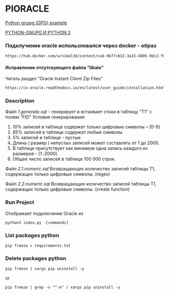 # PIORACLE

[Python gnupg (GPG) example](https://www.saltycrane.com/blog/2011/10/python-gnupg-gpg-example/)

[PYTHON-GNUPG И PYTHON 3](https://www.8host.com/blog/proverka-koda-i-shifrovanie-dannyx-s-pomoshhyu-python-gnupg-i-python-3/)

### Подклучение oracle использловался через docker - образ
```markdown
https://hub.docker.com/u/nikel3d/content/sub-9b77c632-3a15-4805-9dc2-f62bb8fcb195
```

#### Исправление отсутсвующего файла "libaio"
Читать раздел "Oracle Instant Client Zip Files"
```markdown
https://cx-oracle.readthedocs.io/en/latest/user_guide/installation.html
```

### Description
Файл *1.generate.sql* - генерирует и встаивает стоки в таблицу "T1" с полем "FID"
Условия генерирования:
1. 10% записей в таблице содержат только цифровые символы – [0-9]
2. 85% записей в таблице содержат любые символы
3. 5% записей в таблице - пустые
4. Длина ( размер ) непустых записей может составлять от 1 до 2000.
5. В таблице присутствует как минимум одна запись каждого из размеров  - [1..2000].
6. Общее число записей в таблице 100 000 строк.

Файл *2.1.numeric.sql*
Возвращающих количество записей таблицы T1, содержащих только цифровые символы. (regex)

Файл *2.2.numeric.sql*
Возвращающих количество записей таблицы T1, содержащих только цифровые символы. (create function)

### Run Project
Отображает подключение Oracle из 
```shell script
python3 index.py -[commands]
```

### List packages python
```shell script
pip freeze > requirements.txt
```

### Delete packages python
```shell script
pip freeze | xargs pip uninstall -y
```
or
```shell script
pip freeze | grep -v "^-e" | xargs pip uninstall -y
```
